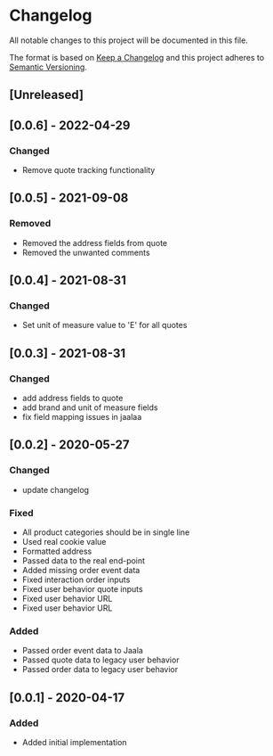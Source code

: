 # Changelog

All notable changes to this project will be documented in this file.

The format is based on [Keep a Changelog](http://keepachangelog.com/en/1.0.0/)
and this project adheres to [Semantic Versioning](http://semver.org/spec/v2.0.0.html).

## [Unreleased]

## [0.0.6] - 2022-04-29

### Changed

- Remove quote tracking functionality 

## [0.0.5] - 2021-09-08

### Removed

- Removed the address fields from quote
- Removed the unwanted comments

## [0.0.4] - 2021-08-31

### Changed

- Set unit of measure value to 'E' for all quotes

## [0.0.3] - 2021-08-31

### Changed

- add address fields to quote
- add brand and unit of measure fields
- fix field mapping issues in jaalaa

## [0.0.2] - 2020-05-27
### Changed

- update changelog

### Fixed

- All product categories should be in single line
- Used real cookie value
- Formatted address
- Passed data to the real end-point
- Added missing order event data
- Fixed interaction order inputs
- Fixed user behavior quote inputs
- Fixed user behavior URL
- Fixed user behavior URL

### Added

- Passed order event data to Jaala
- Passed quote data to legacy user behavior
- Passed order data to legacy user behavior

## [0.0.1] - 2020-04-17

### Added

- Added initial implementation

